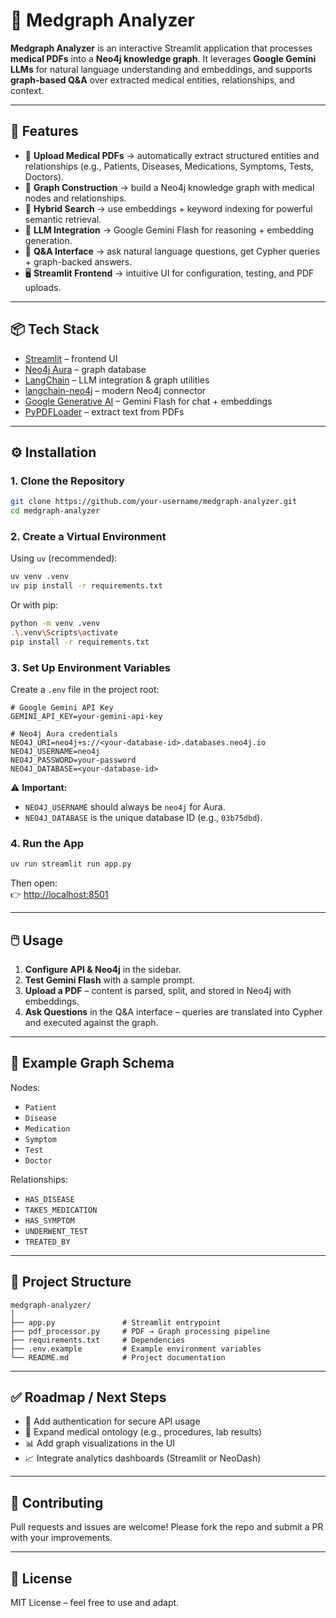 # 💊 Medgraph Analyzer

**Medgraph Analyzer** is an interactive Streamlit application that processes **medical PDFs** into a **Neo4j knowledge graph**. It leverages **Google Gemini LLMs** for natural language understanding and embeddings, and supports **graph-based Q&A** over extracted medical entities, relationships, and context.

---

## 🚀 Features

- 📂 **Upload Medical PDFs** → automatically extract structured entities and relationships (e.g., Patients, Diseases, Medications, Symptoms, Tests, Doctors).  
- 🧠 **Graph Construction** → build a Neo4j knowledge graph with medical nodes and relationships.  
- 🔎 **Hybrid Search** → use embeddings + keyword indexing for powerful semantic retrieval.  
- 🤖 **LLM Integration** → Google Gemini Flash for reasoning + embedding generation.  
- 💬 **Q&A Interface** → ask natural language questions, get Cypher queries + graph-backed answers.  
- 🖥️ **Streamlit Frontend** → intuitive UI for configuration, testing, and PDF uploads.

---

## 📦 Tech Stack

- [Streamlit](https://streamlit.io/) – frontend UI  
- [Neo4j Aura](https://neo4j.com/cloud/aura/) – graph database  
- [LangChain](https://www.langchain.com/) – LLM integration & graph utilities  
- [langchain-neo4j](https://github.com/langchain-ai/langchain-neo4j) – modern Neo4j connector  
- [Google Generative AI](https://ai.google.dev/) – Gemini Flash for chat + embeddings  
- [PyPDFLoader](https://python.langchain.com/docs/integrations/document_loaders/pdf) – extract text from PDFs  

---

## ⚙️ Installation

### 1. Clone the Repository
```bash
git clone https://github.com/your-username/medgraph-analyzer.git
cd medgraph-analyzer
```

### 2. Create a Virtual Environment
Using `uv` (recommended):
```bash
uv venv .venv
uv pip install -r requirements.txt
```

Or with pip:
```bash
python -m venv .venv
.\.venv\Scripts\activate
pip install -r requirements.txt
```

### 3. Set Up Environment Variables

Create a `.env` file in the project root:

```env
# Google Gemini API Key
GEMINI_API_KEY=your-gemini-api-key

# Neo4j Aura credentials
NEO4J_URI=neo4j+s://<your-database-id>.databases.neo4j.io
NEO4J_USERNAME=neo4j
NEO4J_PASSWORD=your-password
NEO4J_DATABASE=<your-database-id>
```

⚠️ **Important:**  
- `NEO4J_USERNAME` should always be `neo4j` for Aura.  
- `NEO4J_DATABASE` is the unique database ID (e.g., `03b75dbd`).  

### 4. Run the App
```bash
uv run streamlit run app.py
```

Then open:  
👉 [http://localhost:8501](http://localhost:8501)

---

## 🖱️ Usage

1. **Configure API & Neo4j** in the sidebar.  
2. **Test Gemini Flash** with a sample prompt.  
3. **Upload a PDF** – content is parsed, split, and stored in Neo4j with embeddings.  
4. **Ask Questions** in the Q&A interface – queries are translated into Cypher and executed against the graph.  

---

## 🧩 Example Graph Schema

Nodes:
- `Patient`
- `Disease`
- `Medication`
- `Symptom`
- `Test`
- `Doctor`

Relationships:
- `HAS_DISEASE`
- `TAKES_MEDICATION`
- `HAS_SYMPTOM`
- `UNDERWENT_TEST`
- `TREATED_BY`

---

## 📂 Project Structure

```
medgraph-analyzer/
│
├── app.py               # Streamlit entrypoint
├── pdf_processor.py     # PDF → Graph processing pipeline
├── requirements.txt     # Dependencies
├── .env.example         # Example environment variables
└── README.md            # Project documentation
```

---

## ✅ Roadmap / Next Steps

- 🔐 Add authentication for secure API usage  
- 🏥 Expand medical ontology (e.g., procedures, lab results)  
- 📊 Add graph visualizations in the UI  
- 📈 Integrate analytics dashboards (Streamlit or NeoDash)  

---

## 🤝 Contributing

Pull requests and issues are welcome! Please fork the repo and submit a PR with your improvements.

---

## 📜 License

MIT License – feel free to use and adapt.
